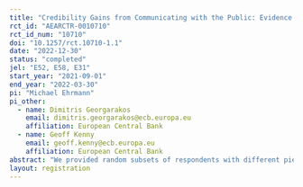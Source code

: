 ```yaml
---
title: "Credibility Gains from Communicating with the Public: Evidence from the ECB’s new Monetary Policy Strategy"
rct_id: "AEARCTR-0010710"
rct_id_num: "10710"
doi: "10.1257/rct.10710-1.1"
date: "2022-12-30"
status: "completed"
jel: "E52, E58, E31"
start_year: "2021-09-01"
end_year: "2022-03-30"
pi: "Michael Ehrmann"
pi_other:
  - name: Dimitris Georgarakos
    email: dimitris.georgarakos@ecb.europa.eu
    affiliation: European Central Bank
  - name: Geoff Kenny
    email: geoff.kenny@ecb.europa.eu
    affiliation: European Central Bank
abstract: "We provided random subsets of respondents with different pieces of information about the inflation target of the European Central Bank and the underlying decisions about its new monetary policy strategy, announced in July 2021. Another random subset (the control group) did not receive any information. This set-up allows us to identify the causal effects from communicating the strategy review decisions on the perceived credibility of the ECB’s target. "
layout: registration
---
```



